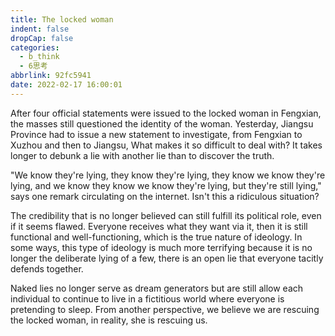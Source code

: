 ```yaml
---
title: The locked woman
indent: false
dropCap: false
categories:
  - b_think
  - 6思考
abbrlink: 92fc5941
date: 2022-02-17 16:00:01
---
```


After four official statements were issued to the locked woman in Fengxian, the masses still questioned the identity of the woman. Yesterday, Jiangsu Province had to issue a new statement to investigate, from Fengxian to Xuzhou and then to Jiangsu, What makes it so difficult to deal with? It takes longer to debunk a lie with another lie than to discover the truth.

"We know they're lying, they know they're lying, they know we know they're lying, and we know they know we know they're lying, but they're still lying," says one remark circulating on the internet. Isn't this a ridiculous situation?

The credibility that is no longer believed can still fulfill its political role, even if it seems flawed. Everyone receives what they want via it, then it is still functional and well-functioning, which is the true nature of ideology. In some ways, this type of ideology is much more terrifying because it is no longer the deliberate lying of a few, there is an open lie that everyone tacitly defends together.

Naked lies no longer serve as dream generators but are still allow each individual to continue to live in a fictitious world where everyone is pretending to sleep. From another perspective, we believe we are rescuing the locked woman, in reality, she is rescuing us.
